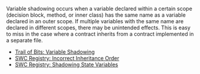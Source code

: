 Variable shadowing occurs when a variable declared within a certain scope (decision block, method, or inner class) has the same name as a variable declared in an outer scope. If multiple variables with the same name are declared in different scopes, there may be unintended effects. This is easy to miss in the case where a contract inherits from a contract implemented in a separate file.

- [Trail of Bits: Variable Shadowing](https://github.com/crytic/not-so-smart-contracts/tree/master/variable%20shadowing)
- [SWC Registry: Incorrect Inheritance Order](https://smartcontractsecurity.github.io/SWC-registry/docs/SWC-125)
- [SWC Registry: Shadowing State Variables](https://smartcontractsecurity.github.io/SWC-registry/docs/SWC-119)
